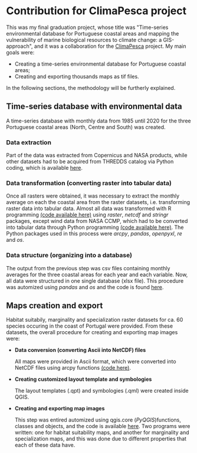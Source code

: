 <h1>Contribution for ClimaPesca project</h1>

This was my final graduation project, whose title was "Time-series environmental database for Portuguese coastal areas and mapping the
vulnerability of marine biological resources to climate change: a GIS-approach", and it was a collaboration for the <a title="" href="http://climapesca.com/">ClimaPesca</a> project. My main goals were:

<ul>
<li> Creating a time-series environmental database for Portuguese coastal areas;
<li> Creating and exporting thousands maps as tif files.</p>
</ul>
<p>
In the following sections, the methodology will be furtherly explained.</p>

<h2>Time-series database with environmental data</h2>
A time-series database with monthly data from 1985 until 2020 for the three Portuguese coastal areas (North, Centre and South) was created. 
</ul>
<p><h3>Data extraction</p></h3>
Part of the data was extracted from Copernicus and NASA products, while other datasets had to be acquired from THREDDS catalog via Python coding, which is available <a href="https://github.com/paulaito/climapesca/tree/main/scripts/download_data">here</a>.
<p>
<p><h3>Data transformation (converting raster into tabular data)</p></h3>
Once all rasters were obtained, it was necessary to extract the monthly average on each the coastal area from the raster datasets, i.e. transforming raster data into tabular data. Almost all data was transformed with R programming <a href="https://github.com/paulaito/climapesca/tree/main/scripts/download_data">(code available here)</a> using <i>raster</i>, <i>netcdf</i> and <i>stringr</i> packages, except wind data from NASA CCMP, which had to be converted into tabular data through Python programming <a href="https://github.com/paulaito/climapesca/tree/main/scripts/environdata/ccmp_wind">(code available here)</a>. The Python packages used in this process were <i>arcpy</i>, <i>pandas</i>, <i>openpyxl</i>, <i>re</i> and <i>os</i>.
<p>
<p><h3>Data structure (organizing into a database)</p></h3>
The output from the previous step was csv files containing monthly averages for the three coastal areas for each year and each variable. Now, all data were structured in one single database (xlsx file). This procedure was automized using <i>pandas</i> and <i>os</i> and the code is found <a href="https://github.com/paulaito/climapesca/tree/main/scripts/environdata/database">here</a>.
<p><p>
<h2>Maps creation and export</h2>
Habitat suitabily, marginality and specialization raster datasets for ca. 60 species occuring in the coast of Portugal were provided. From these datasets, the overall procedure for creating and exporting map images were:
<p><ul>
<p><strong><li>Data conversion (converting Ascii into NetCDF) files</strong>
<p>All maps were provided in Ascii format, which were converted into NetCDF files using arcpy functions <a href=https://github.com/paulaito/climapesca/tree/main/scripts/convert_asc_to_nc>(code here)</a>.
<p><li><strong>Creating customized layout template and symbologies</p></strong>
<p>The layout templates (.qpt) and symbologies (.qml) were created inside QGIS.
<p><strong><li>Creating and exporting map images</strong></p>
<p>This step was entired automized using qgis.core (<i>PyQGIS</i>)functions, classes and objects, and the code is available <a href=https://github.com/paulaito/climapesca/tree/main/scripts/layout_mapImages>here</a>. Two programs were written: one for habitat suitability maps, and another for marginality and specialization maps, and this was done due to different properties that each of these data have.
